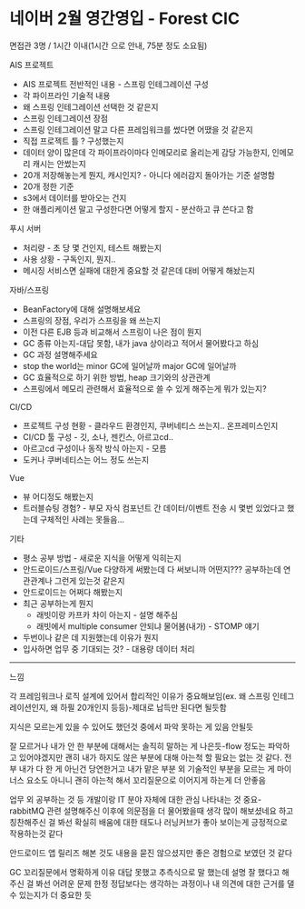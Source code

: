 # 네이버 2월 영간영입 - Forest CIC

면접관 3명 / 1시간 이내(1시간 으로 안내, 75분 정도 소요됨)

AIS 프로젝트 

- AIS 프로젝트 전반적인 내용 - 스프링 인테그레이션 구성
- 각 파이프라인 기술적 내용
- 왜 스프링 인테그레이션 선택한 것 같은지
- 스프링 인테그레이션 장점
- 스프링 인테그레이션 말고 다른 프레임워크를 썼다면 어땠을 것 같은지
- 직접 프로젝트 틀 ? 구성했는지
- 데이터 양이 많은데 각 파이프라이마다 인메모리로 올리는게 감당 가능한지, 인메모리 캐시는 안썼는지
- 20개 저장해놓는게 뭔지, 캐시인지? - 아니다 에러감지 돌아가는 기준 설명함
- 20개 정한 기준
- s3에서 데이터를 받아오는 건지
- 한 애플리케이션 말고 구성한다면 어떻게 할지 - 분산하고 큐 쓴다고 함

푸시 서버

- 처리량 - 초 당 몇 건인지, 테스트 해봤는지
- 사용 상황 - 구독인지, 뭔지..
- 메시징 서비스면 실패에 대한게 중요할 것 같은데 대비 어떻게 해놨는지

자바/스프링

- BeanFactory에 대해 설명해보세요
- 스프링의 장점, 우리가 스프링을 왜 쓰는지
- 이전 다른 EJB 등과 비교해서 스프링이 나은 점이 뭔지
- GC 종류 아는지-대답 못함, 내가 java 상이라고 적어서 물어봤다고 하심
- GC 과정 설명해주세요
- stop the world는 minor GC에 일어날까 major GC에 일어날까
- GC 효율적으로 하기 위한 방법, heap 크기와의 상관관계
- 스프링에서 메모리 관련해서 효율적으로 쓸 수 있게 해주는게 뭐가 있는지?

CI/CD

- 프로젝트 구성 현황 - 클라우드 환경인지, 쿠버네티스 쓰는지.. 온프레미스인지
- CI/CD 툴 구성 - 깃, 소나, 젠킨스, 아르고cd..
- 아르고cd 구성이나 동작 방식 아는지 - 모름
- 도커나 쿠버네티스는 어느 정도 쓰는지

Vue

- 뷰 어디정도 해봤는지
- 트러블슈팅 경험? - 부모 자식 컴포넌트 간 데이터/이벤트 전송 시 몇번 있었다고 했는데 구체적인 사례는 못들음...

기타 

- 평소 공부 방법 - 새로운 지식을 어떻게 익히는지
- 안드로이드/스프링/Vue 다양하게 써봤는데 다 써보니까 어떤지??? 공부하는데 연관관계나 그런게 있는것 같은지
- 안드로이드는 어쩌다 해봤는지
- 최근 공부하는게 뭔지
    - 래빗이랑 카프카 차이 아는지 - 설명 해주심
    - 래빗에서 multiple consumer 안되냐 물어봄(내가) - STOMP 얘기
- 두번이나 같은 데 지원했는데 이유가 뭔지
- 입사하면 업무 중 기대되는 것? - 대용량 데이터 처리

---

느낌 

각 프레임워크나 로직 설계에 있어서 합리적인 이유가 중요해보임(ex. 왜 스프링 인테그레이션인지, 왜 하필 20개인지 등등)-제대로 납득만 된다면 될듯함 

지식은 모르는게 있을 수 있어도 했던것 중에서 파악 못하는 게 있음 안될듯 

잘 모르거나 내가 안 한 부분에 대해서는 솔직히 말하는 게 나은듯-flow 정도는 파악하고 있어야겠지만 괜히 내가 하지도 않은 부분에 대해 아는척 할 필요는 없는 것 같다. 전부 내가 다 한 게 아닌건 당연한거고 내가 맡은 부분 외 기술적인 부분을 모르는 게 마이너스 요소도 아니니 괜히 아는척 해서 꼬리질문으로 이어지게 하는게 더 안좋음

업무 외 공부하는 것 등 개발이랑 IT 분야 자체에 대한 관심 나타내는 것 중요-rabbitMQ 관련 설명해주신 이후에 의문점을 더 물어봤을때 생각 많이 해보셨네요 하고 칭찬해주신 걸 봐선 확실히 배움에 대한 태도나 러닝커브가 좋아 보이는게 긍정적으로 작용하는것 같다

안드로이드 앱 릴리즈 해본 것도 내용을 묻진 않으셨지만 좋은 경험으로 보였던 것 같다 

GC 꼬리질문에서 명확하게 이유 대답 못했고 추측식으로 말 했는데 설명 잘 했다고 해주신 걸 봐선 어려운 문제 한정 정답보다는 생각하는 과정이나 내 의견에 대한 근거를 댈 수 있는지가 더 중요한 듯